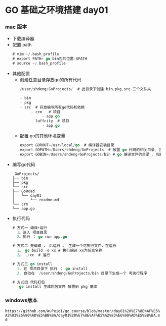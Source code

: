 # GO 基础之环境搭建 day01

### mac 版本

- 下载编译器
- 配置 path
    ```go
    # vim ~/.bash_profile
    # export PATH= go bin包的位置:$PATH
    # source ~/.bash_profile 
    ```
-  其他配置
   - 创建任意目录存放go的所有代码
        ```go
        /user/shdeng/GoProjects/  # 此目录下创建 bin,pkg,src 三个文件夹
        
        - bin
        - pkg
        - src  # 存放编写所有go代码和依赖
             - crm   # 项目
                  - app.go
             - luffcity  # 项目
                  - app.go
        ```
    - 配置 go的其他环境变量
        ```go
        export GOROOT=/usr/local/go  # 编译器安装目录
        export GOPATH=/Users/shdeng/GoProjects  # 放置 go 代码的相关目录, 指的 '上面' GoProjects 路径
        export GOBIN=/Users/shdeng/GoProjects/bin # go 编译文件的目录 , 指的 '上面' bin 的文件路径，非go/bin/go路径
        ```
- 编写go代码
    ```tree
     GoProjects/
  ├── bin
  ├── pkg
  └── src
  ├── GoRoad
  │   └── day01
  │       └── readme.md
  └── crm
  └── app.go
  ```
- 执行代码
    ```go
    # 方式一 编译+运行
      1。进入 项目目录
      2。执行 ： go run app.go
  
    # 方式二 先编译 ， 后运行 。 生成一个可执行文件，在运行
      1。 go build -o xx # 执行编译 xx为任意名称
      2。 ./xx  # 运行
  
    # 方式三 go install 
      1. 在 项目目录下 执行 ： go install  
      2. 自动在  /user/shdeng/GoProjects/bin 目录下生成一个 可执行程序
  
    # 方式四 代码打包
       go install 生成的包文件 放置到 pkg 墓库
  
    ```


### windows版本
`https://github.com/WuPeiqi/go_course/blob/master/day01%20%E7%8E%AF%E5%A2%83%E6%90%AD%E5%BB%BA/day01%20%E7%8E%AF%E5%A2%83%E6%90%AD%E5%BB%BA.md`